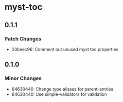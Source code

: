 # myst-toc

## 0.1.1

### Patch Changes

- 20beec96: Comment out unused myst toc properties

## 0.1.0

### Minor Changes

- 84630440: Change type aliases for parent-entries
- 84630440: Use simple-validators for validation
